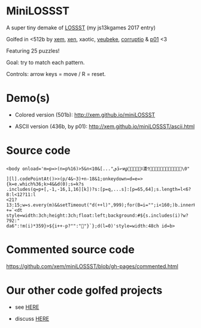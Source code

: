 MiniLOSSST
===

A super tiny demake of [LOSSST](http://js13kgames.com/entries/lossst) (my js13kgames 2017 entry)

Golfed in <512b by [xem](https://twitter.com/MaximeEuziere), [xen](https://twitter.com/Xen_the), xaotic, [veubeke](https://twitter.com/I_like_too_much), [corruptio](https://twitter.com/justecorruptio) & [p01](https://twitter.com/p01) <3

Featuring 25 puzzles!

Goal: try to match each pattern.

Controls: arrow keys = move / R = reset.

Demo(s)
===

- Colored version (501b): http://xem.github.io/miniLOSSST

- ASCII version (436b, by p01): http://xem.github.io/miniLOSSST/ascii.html

Source code
===========

````
<body onload='m=p=>(n=p%16)>5&n<10&[..."ٯӟ൳ͷϼ໴𦙷࿟⛿ཿ濸ｳ񵝗𷝳𮻼𷝗𿹦򌻷򏿨򿦟񯽗𷿮񿧳\0"
][l].codePointAt()>>(p/4&~3)+n-18&1;onkeydown=d=e=>{k=e.which%36;k>4&&d(0);s=k?s
.includes(q=p+[,-1,-16,1,16][k])?s:[p=q,...s]:[p=65,64];s.length=l<6?8:l<12?11:l
<21?13:15;w=s.every(m)&&setTimeout("d(++l)",999);for(B=i="";i<160;)b.innerHTML=B
+=`<dt style=width:3ch;height:3ch;float:left;background:#${s.includes(i)?w?792:"
da6":!m(i)*359}>${i++-p?"":"👀"}`};d(l=0)'style=width:48ch id=b>
````

Commented source code
=====================

https://github.com/xem/miniLOSSST/blob/gh-pages/commented.html

Our other code golfed projects
===

- see [HERE](https://gist.github.com/xem/206db44adbdd09bac424)

- discuss [HERE](https://jsgolf.club)